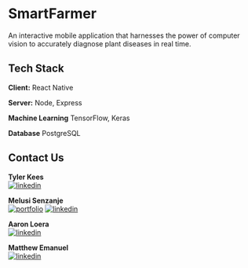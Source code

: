 # SmartFarmer
An interactive mobile application that harnesses the power of computer vision to accurately diagnose plant diseases in real time.





## Tech Stack

**Client:** React Native

**Server:** Node, Express

**Machine Learning** TensorFlow, Keras

**Database** PostgreSQL



## Contact Us
**Tyler Kees**  
[![linkedin](https://img.shields.io/badge/linkedin-0A66C2?style=for-the-badge&logo=linkedin&logoColor=white)](https://www.linkedin.com/in/tyler-kees/)

**Melusi Senzanje**   
[![portfolio](https://img.shields.io/badge/my_portfolio-000?style=for-the-badge&logo=ko-fi&logoColor=white)](https://melusi.netlify.app)
[![linkedin](https://img.shields.io/badge/linkedin-0A66C2?style=for-the-badge&logo=linkedin&logoColor=white)](https://www.linkedin.com/in/melusi-senzanje-5b26102a4/)

**Aaron Loera**    
[![linkedin](https://img.shields.io/badge/linkedin-0A66C2?style=for-the-badge&logo=linkedin&logoColor=white)](https://www.linkedin.com/in/aaronloera324/)

**Matthew Emanuel**     
[![linkedin](https://img.shields.io/badge/linkedin-0A66C2?style=for-the-badge&logo=linkedin&logoColor=white)](https://www.linkedin.com/in/matthew-emanuel-1b168a340/)
